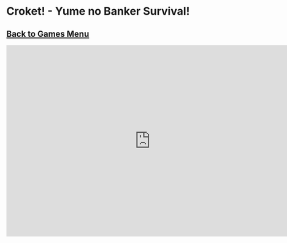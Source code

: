 # Croket! - Yume no Banker Survival!
## [Back to Games Menu](https://simatalk.github.io/games)

<iframe src="https://jsemu2.github.io/gba/launcher.html#croket1" style="width:750px;height:500px;border:0"></iframe>
